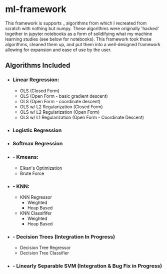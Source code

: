 # ml-framework
This framework is supports _ algorithms from which I recreated from scratch with nothing but numpy. These algorithms were originally 'hacked' together in jupyter notebooks as a form of solidifying what my machine learning studies (see below for notebooks). This framework took those algorithms, cleaned them up, and put them into a well-designed framework allowing for expansion and ease of use by the user. 

## Algorithms Included 
- ###  Linear Regression:
  - OLS (Closed Form)
  - OLS (Open Form - basic gradient descent)
  - OLS (Open Form - coordinate descent)
  - OLS w/ L2 Regularization (Closed Form)
  - OLS w/ L2 Regularization (Open Form)
  - OLS w/ L1 Regularization (Open Form - Coordinate Descent)

- ###  Logistic Regression

- ###  Softmax Regression

- ### - Kmeans:
  - Elkan's Optimization
  - Brute Force

- ### - KNN:
  - KNN Regressor
    - Weighted
    - Heap Based
  - KNN Classififer
    - Weighted
    - Heap Based

- ### - Decision Trees (Integration In Progress)
  - Decision Tree Regressor
  - Decision Tree Classifier

- ### - Linearly Separable SVM (Integration & Bug Fix in Progress)


